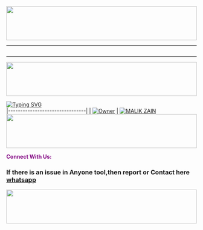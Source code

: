 <img src="https://i.imgur.com/dBaSKWF.gif" height="90" width="100%">

</details>
<hr>
<img src="http://readme-typing-svg.herokuapp.com?color=d1fa02&center=true&vCenter=true&multiline=false&lines=𝐂𝐑𝐄𝐀𝐓𝐄𝐃+𝐁𝐘+👑Laڈla🔥Maلik✨🎭" alt="">
<hr>
<img src="https://i.imgur.com/dBaSKWF.gif" height="90" width="100%">

[![Typing SVG](https://readme-typing-svg.herokuapp.com?font=EB+Garamond&center&color=blue&lines=𝐎𝐖𝐍𝐄𝐑+:+𒁂𓄂❥𝙄𝙩𝙭•𝙇𝙖ڈ𝙡𝙖💥𝙈𝙖ل𝙞𝙠༽༼гՇ࿐)](https://git.io/typing-svg)              
|--------------------------------|
| [![Owner](https://i.ibb.co/TLkwkYQ/temp-image.jpg)](https://github.com/sadiyamin/Alexa/) | [![MALIK ZAIN](https://i.imghippo.com/files/yFpQ9125wYo.jpg)](https://github.com/ladla-malik/LADLA-MALIK-MD)
<img src="https://i.imgur.com/dBaSKWF.gif" height="90" width="100%">

<p style="color:purple"><b>Connect With Us:</b></p>

### If there is an issue in Anyone tool,then report or Contact here [whatsapp](https://api.whatsapp.com/send?phone=923435611415&text=𒁂𓄂❥𝙄𝙩𝙭•𝙇𝙖ڈ𝙡𝙖💥𝙈𝙖ل𝙞𝙠༽༼гՇ࿐/I_Picker/issues)

<img src="https://i.imgur.com/dBaSKWF.gif" height="90" width="100%">
